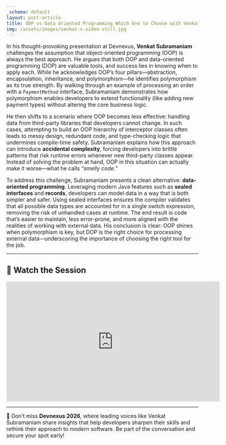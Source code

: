 ```yaml
---
_schema: default
layout: post-article
title: OOP vs Data Oriented Programming Which One to Choose with Venkat Subramaniam
img: /assets/images/venkat-s-video-still.jpg
---
```


In his thought-provoking presentation at Devnexus, **Venkat Subramaniam** challenges the assumption that object-oriented programming (OOP) is always the best approach. He argues that both OOP and data-oriented programming (DOP) are valuable tools, and success lies in knowing when to apply each. While he acknowledges OOP’s four pillars—abstraction, encapsulation, inheritance, and polymorphism—he identifies polymorphism as its true strength. By walking through an example of processing an order with a `PaymentMethod` interface, Subramaniam demonstrates how polymorphism enables developers to extend functionality (like adding new payment types) without altering the core business logic.

He then shifts to a scenario where OOP becomes less effective: handling data from third-party libraries that developers cannot change. In such cases, attempting to build an OOP hierarchy of interceptor classes often leads to messy design, redundant code, and type-checking logic that undermines compile-time safety. Subramaniam explains how this approach can introduce **accidental complexity**, forcing developers into brittle patterns that risk runtime errors whenever new third-party classes appear. Instead of solving the problem at hand, OOP in this situation can actually make it worse—what he calls *“smelly code.”*

To address this challenge, Subramaniam presents a clean alternative: **data-oriented programming**. Leveraging modern Java features such as **sealed interfaces** and **records**, developers can model data in a way that is both simpler and safer. Using sealed interfaces ensures the compiler validates that all possible data types are accounted for in a single switch expression, removing the risk of unhandled cases at runtime. The end result is code that’s easier to maintain, less error-prone, and more aligned with the realities of working with external data. His conclusion is clear: OOP shines when polymorphism is key, but DOP is the right choice for processing external data—underscoring the importance of choosing the right tool for the job.

---

## 🎥 Watch the Session

<iframe width="560" height="315" src="https://www.youtube.com/embed/iw8E6rJ-v1U" title="OOP vs. DOP: The Right Tool for the Right Job" frameborder="0" allowfullscreen=""></iframe>

---
🚀 Don’t miss **Devnexus 2026**, where leading voices like Venkat Subramaniam share insights that help developers sharpen their skills and rethink their approach to modern software. Be part of the conversation and secure your spot early!
